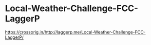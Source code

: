 # Local-Weather-Challenge-FCC-LaggerP

https://crossorig.in/http://laggerp.me/Local-Weather-Challenge-FCC-LaggerP/
